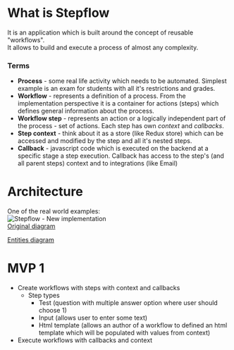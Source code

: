 # What is Stepflow
It is an application which is built around the concept of reusable "workflows".  
It allows to build and execute a process of almost any complexity.  

### Terms
* **Process** - some real life activity which needs to be automated. 
Simplest example is an exam for students with all it's restrictions and grades.
* **Workflow** - represents a definition of a process. From the implementation perspective it is a container 
for actions (steps) which defines general information about the process.
* **Workflow step** - represents an action or a logically independent part of the process - set of actions.
Each step has own *context* and *callbacks*. 
* **Step context** - think about it as a store (like Redux store) 
which can be accessed and modified by the step and all it's nested steps.
* **Callback** - javascript code which is executed on the backend at a specific stage a step execution.
Callback has access to the step's (and all parent steps) context and to integrations (like Email)

# Architecture
One of the real world examples:  
![Stepflow - New implementation](https://drive.google.com/file/d/1kAVc2h5-hsZT-P-QVfssdhyc7cN1vdOx/view?usp=sharing)  
[Original diagram](https://www.lucidchart.com/invitations/accept/60c54599-16e9-409a-b90b-fee93a08fa0e)

[Entities diagram](https://www.lucidchart.com/invitations/accept/28dc4f8f-3055-427f-92df-e6121c3804ee)

# MVP 1
* Create workflows with steps with context and callbacks
    * Step types
        * Test (question with multiple answer option where user should choose 1)
        * Input (allows user to enter some text)
        * Html template 
          (allows an author of a workflow to defined an html template which will be populated with values from context)
* Execute workflows with callbacks and context
